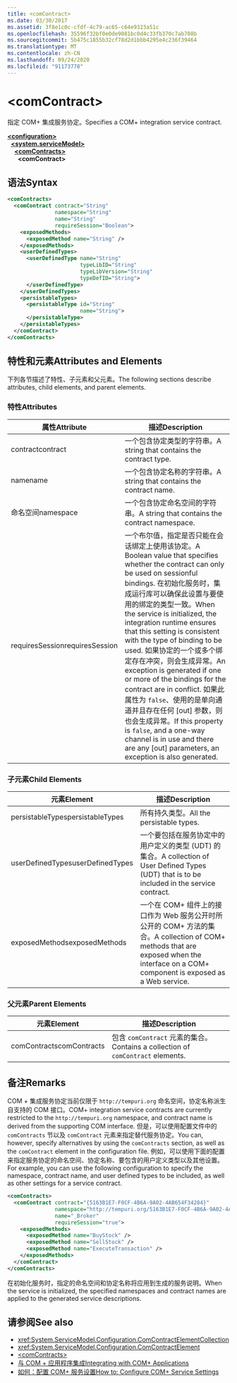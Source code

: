 ```yaml
---
title: <comContract>
ms.date: 03/30/2017
ms.assetid: 3f8e1c0c-cfdf-4c79-ac65-c64e9323a51c
ms.openlocfilehash: 35596f32bf0e0de9081bc0d4c33fb370c7ab708b
ms.sourcegitcommit: 5b475c1855b32cf78d2d1bbb4295e4c236f39464
ms.translationtype: MT
ms.contentlocale: zh-CN
ms.lasthandoff: 09/24/2020
ms.locfileid: "91173778"
---
```

# \<comContract>

<span data-ttu-id="53e4e-101">指定 COM+ 集成服务协定。</span><span class="sxs-lookup"><span data-stu-id="53e4e-101">Specifies a COM+ integration service contract.</span></span>  
  
[**\<configuration>**](../configuration-element.md)\
&nbsp;&nbsp;[**\<system.serviceModel>**](system-servicemodel.md)\
&nbsp;&nbsp;&nbsp;&nbsp;[**\<comContracts>**](comcontracts.md)\
&nbsp;&nbsp;&nbsp;&nbsp;&nbsp;&nbsp;**\<comContract>**  
  
## <a name="syntax"></a><span data-ttu-id="53e4e-102">语法</span><span class="sxs-lookup"><span data-stu-id="53e4e-102">Syntax</span></span>  
  
```xml  
<comContracts>
  <comContract contract="String"
               namespace="String"
               name="String"
               requireSession="Boolean">
    <exposedMethods>
      <exposedMethod name="String" />
    </exposedMethods>
    <userDefinedTypes>
      <userDefinedType name="String"
                       typeLibID="String"
                       typeLibVersion="String"
                       typeDefID="String">
      </userDefinedType>
    </userDefinedTypes>
    <persistableTypes>
      <persistableType id="String"
                       name="String">
      </persistableType>
    </persistableTypes>
  </comContract>
</comContracts>
```  
  
## <a name="attributes-and-elements"></a><span data-ttu-id="53e4e-103">特性和元素</span><span class="sxs-lookup"><span data-stu-id="53e4e-103">Attributes and Elements</span></span>  

 <span data-ttu-id="53e4e-104">下列各节描述了特性、子元素和父元素。</span><span class="sxs-lookup"><span data-stu-id="53e4e-104">The following sections describe attributes, child elements, and parent elements.</span></span>  
  
### <a name="attributes"></a><span data-ttu-id="53e4e-105">特性</span><span class="sxs-lookup"><span data-stu-id="53e4e-105">Attributes</span></span>  
  
|<span data-ttu-id="53e4e-106">属性</span><span class="sxs-lookup"><span data-stu-id="53e4e-106">Attribute</span></span>|<span data-ttu-id="53e4e-107">描述</span><span class="sxs-lookup"><span data-stu-id="53e4e-107">Description</span></span>|  
|---------------|-----------------|  
|<span data-ttu-id="53e4e-108">contract</span><span class="sxs-lookup"><span data-stu-id="53e4e-108">contract</span></span>|<span data-ttu-id="53e4e-109">一个包含协定类型的字符串。</span><span class="sxs-lookup"><span data-stu-id="53e4e-109">A string that contains the contract type.</span></span>|  
|<span data-ttu-id="53e4e-110">name</span><span class="sxs-lookup"><span data-stu-id="53e4e-110">name</span></span>|<span data-ttu-id="53e4e-111">一个包含协定名称的字符串。</span><span class="sxs-lookup"><span data-stu-id="53e4e-111">A string that contains the contract name.</span></span>|  
|<span data-ttu-id="53e4e-112">命名空间</span><span class="sxs-lookup"><span data-stu-id="53e4e-112">namespace</span></span>|<span data-ttu-id="53e4e-113">一个包含协定命名空间的字符串。</span><span class="sxs-lookup"><span data-stu-id="53e4e-113">A string that contains the contract namespace.</span></span>|  
|<span data-ttu-id="53e4e-114">requiresSession</span><span class="sxs-lookup"><span data-stu-id="53e4e-114">requiresSession</span></span>|<span data-ttu-id="53e4e-115">一个布尔值，指定是否只能在会话绑定上使用该协定。</span><span class="sxs-lookup"><span data-stu-id="53e4e-115">A Boolean value that specifies whether the contract can only be used on sessionful bindings.</span></span> <span data-ttu-id="53e4e-116">在初始化服务时，集成运行库可以确保此设置与要使用的绑定的类型一致。</span><span class="sxs-lookup"><span data-stu-id="53e4e-116">When the service is initialized, the integration runtime ensures that this setting is consistent with the type of binding to be used.</span></span> <span data-ttu-id="53e4e-117">如果协定的一个或多个绑定存在冲突，则会生成异常。</span><span class="sxs-lookup"><span data-stu-id="53e4e-117">An exception is generated if one or more of the bindings for the contract are in conflict.</span></span> <span data-ttu-id="53e4e-118">如果此属性为 `false`、使用的是单向通道并且存在任何 [out] 参数，则也会生成异常。</span><span class="sxs-lookup"><span data-stu-id="53e4e-118">If this property is `false`, and a one-way channel is in use and there are any [out] parameters, an exception is also generated.</span></span>|  
  
### <a name="child-elements"></a><span data-ttu-id="53e4e-119">子元素</span><span class="sxs-lookup"><span data-stu-id="53e4e-119">Child Elements</span></span>  
  
|<span data-ttu-id="53e4e-120">元素</span><span class="sxs-lookup"><span data-stu-id="53e4e-120">Element</span></span>|<span data-ttu-id="53e4e-121">描述</span><span class="sxs-lookup"><span data-stu-id="53e4e-121">Description</span></span>|  
|-------------|-----------------|  
|<span data-ttu-id="53e4e-122">persistableTypes</span><span class="sxs-lookup"><span data-stu-id="53e4e-122">persistableTypes</span></span>|<span data-ttu-id="53e4e-123">所有持久类型。</span><span class="sxs-lookup"><span data-stu-id="53e4e-123">All the persistable types.</span></span>|  
|<span data-ttu-id="53e4e-124">userDefinedTypes</span><span class="sxs-lookup"><span data-stu-id="53e4e-124">userDefinedTypes</span></span>|<span data-ttu-id="53e4e-125">一个要包括在服务协定中的用户定义的类型 (UDT) 的集合。</span><span class="sxs-lookup"><span data-stu-id="53e4e-125">A collection of User Defined Types (UDT) that is to be included in the service contract.</span></span>|  
|<span data-ttu-id="53e4e-126">exposedMethods</span><span class="sxs-lookup"><span data-stu-id="53e4e-126">exposedMethods</span></span>|<span data-ttu-id="53e4e-127">一个在 COM+ 组件上的接口作为 Web 服务公开时所公开的 COM+ 方法的集合。</span><span class="sxs-lookup"><span data-stu-id="53e4e-127">A collection of COM+ methods that are exposed when the interface on a COM+ component is exposed as a Web service.</span></span>|  
  
### <a name="parent-elements"></a><span data-ttu-id="53e4e-128">父元素</span><span class="sxs-lookup"><span data-stu-id="53e4e-128">Parent Elements</span></span>  
  
|<span data-ttu-id="53e4e-129">元素</span><span class="sxs-lookup"><span data-stu-id="53e4e-129">Element</span></span>|<span data-ttu-id="53e4e-130">描述</span><span class="sxs-lookup"><span data-stu-id="53e4e-130">Description</span></span>|  
|-------------|-----------------|  
|<span data-ttu-id="53e4e-131">comContracts</span><span class="sxs-lookup"><span data-stu-id="53e4e-131">comContracts</span></span>|<span data-ttu-id="53e4e-132">包含 `comContract` 元素的集合。</span><span class="sxs-lookup"><span data-stu-id="53e4e-132">Contains a collection of `comContract` elements.</span></span>|  
  
## <a name="remarks"></a><span data-ttu-id="53e4e-133">备注</span><span class="sxs-lookup"><span data-stu-id="53e4e-133">Remarks</span></span>  

 <span data-ttu-id="53e4e-134">COM + 集成服务协定当前仅限于 `http://tempuri.org` 命名空间，协定名称派生自支持的 COM 接口。</span><span class="sxs-lookup"><span data-stu-id="53e4e-134">COM+ integration service contracts are currently restricted to the `http://tempuri.org` namespace, and contract name is derived from the supporting COM interface.</span></span> <span data-ttu-id="53e4e-135">但是，可以使用配置文件中的 `comContracts` 节以及 `comContract` 元素来指定替代服务协定。</span><span class="sxs-lookup"><span data-stu-id="53e4e-135">You can, however, specify alternatives by using the `comContracts` section, as well as the `comContract` element in the configuration file.</span></span> <span data-ttu-id="53e4e-136">例如，可以使用下面的配置来指定服务协定的命名空间、协定名称、要包含的用户定义类型以及其他设置。</span><span class="sxs-lookup"><span data-stu-id="53e4e-136">For example, you can use the following configuration to specify the namespace, contract name, and user defined types to be included, as well as other settings for a service contract.</span></span>  
  
```xml  
<comContracts>
  <comContract contract="{5163B1E7-F0CF-4B6A-9A02-4AB654F34284}"
               namespace="http://tempuri.org/5163B1E7-F0CF-4B6A-9A02-4AB654F34284"
               name="_Broker"
               requireSession="true">
    <exposedMethods>
      <exposedMethod name="BuyStock" />
      <exposedMethod name="SellStock" />
      <exposedMethod name="ExecuteTransaction" />
    </exposedMethods>
  </comContract>
</comContracts>
```  
  
 <span data-ttu-id="53e4e-137">在初始化服务时，指定的命名空间和协定名称将应用到生成的服务说明。</span><span class="sxs-lookup"><span data-stu-id="53e4e-137">When the service is initialized, the specified namespaces and contract names are applied to the generated service descriptions.</span></span>  
  
## <a name="see-also"></a><span data-ttu-id="53e4e-138">请参阅</span><span class="sxs-lookup"><span data-stu-id="53e4e-138">See also</span></span>

- <xref:System.ServiceModel.Configuration.ComContractElementCollection>
- <xref:System.ServiceModel.Configuration.ComContractElement>
- [\<comContracts>](comcontracts.md)
- [<span data-ttu-id="53e4e-139">与 COM + 应用程序集成</span><span class="sxs-lookup"><span data-stu-id="53e4e-139">Integrating with COM+ Applications</span></span>](../../../wcf/feature-details/integrating-with-com-plus-applications.md)
- [<span data-ttu-id="53e4e-140">如何：配置 COM+ 服务设置</span><span class="sxs-lookup"><span data-stu-id="53e4e-140">How to: Configure COM+ Service Settings</span></span>](../../../wcf/feature-details/how-to-configure-com-service-settings.md)

